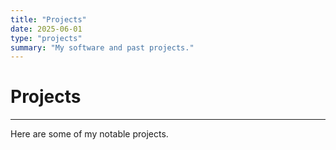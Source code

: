 ```yaml
---
title: "Projects"
date: 2025-06-01
type: "projects"
summary: "My software and past projects."
---
```


# Projects

---

Here are some of my notable projects.
